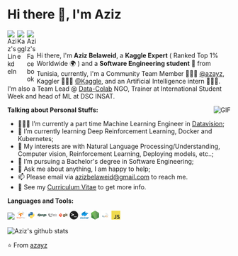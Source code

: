 # Hi there 👋, I'm Aziz

<!--
**azayz/azayz** is a ✨ _special_ ✨ repository because its `README.md` (this file) appears on your GitHub profile.


Here are some ideas to get you started:

- 🔭 I’m currently working on ...
- 🌱 I’m currently learning ...
- 👯 I’m looking to collaborate on ...
- 🤔 I’m looking for help with ...
- 💬 Ask me about ...
- 📫 How to reach me: ...
- 😄 Pronouns: ...
- ⚡ Fun fact: ...
-->

<a href="https://www.linkedin.com/in/mohamed-aziz-belaweid/">
  <img align="left" alt="Aziz's LinkdeIn" width="22px" src="https://cdn.jsdelivr.net/npm/simple-icons@v3/icons/linkedin.svg" />
</a>
<a href="https://www.kaggle.com/aziz69">
  <img align="left" alt="Kaggle" width="22px" src="https://cdn.jsdelivr.net/npm/simple-icons@3.1.0/icons/kaggle.svg" />
</a>
<a href="https://www.facebook.com/aziz.belaweid/">
  <img align="left" alt="Aziz's Facebook" width="22px" src="https://cdn.jsdelivr.net/npm/simple-icons@v3/icons/facebook.svg" />
</a>

<br />
<br />

Hi there, I'm **Aziz Belaweid**, a **Kaggle Expert** ( Ranked Top 1% Worldwide 🌍 ) and a **Software Engineering student** 🚀 from Tunisia, currently, I'm a Community Team Member 🙍🏽‍♂️ [@azayz](https://github.com/azayz), Kaggler 👨🏽‍💻 [@Kaggle](https://www.kaggle.com/aziz69), and an Artificial Intelligence intern 👨🏽‍💼. 
I'm also a Team Lead @ [Data-Colab](https://github.com/Data-Co-Lab) NGO, Trainer at International Student Week and head of ML at DSC INSAT.

<img align="right" alt="GIF" src="https://media.giphy.com/media/PiQejEf31116URju4V/giphy.gif" />

**Talking about Personal Stuffs:**

- 👨🏽‍💻 I’m currently a part time Machine Learning Engineer in [Datavision](http://www.datavision.company/?fbclid=IwAR1bXB-aJ2zcQmWuoEUTfDP0XSn5icZ0YsFYq35WVC33JSbXGt5eKq6Y4H8);
- 🌱 I’m currently learning Deep Reinforcement Learning, Docker and Kubernetes; 
- 🤔 My interests are with Natural Language Processing/Understanding, Computer vision, Reinforcement Learning, Deploying models, etc..;
- 💼 I’m pursuing a Bachelor's degree in Software Engineering;
- 💬 Ask me about anything, I am happy to help;
- 📫 Please email via azizbelaweid@gmail.com to reach me.
- 📝 See my [Curriculum Vitae](https://drive.google.com/file/d/1oQlgPh-NrhZSvHcoxk2Wmqg9HbMLA3iw/view?usp=sharing) to get more info.

  


**Languages and Tools:**  

<code><img height="20" src="https://pytorch.org/assets/images/pytorch-logo.png"></code>
<code><img height="20" src="https://raw.githubusercontent.com/github/explore/80688e429a7d4ef2fca1e82350fe8e3517d3494d/topics/tensorflow/tensorflow.png"></code>
<code><img height="20" src="https://raw.githubusercontent.com/github/explore/80688e429a7d4ef2fca1e82350fe8e3517d3494d/topics/python/python.png"></code>
<code><img height="20" src="https://raw.githubusercontent.com/github/explore/80688e429a7d4ef2fca1e82350fe8e3517d3494d/topics/django/django.png"></code>
<code><img height="20" src="https://raw.githubusercontent.com/github/explore/80688e429a7d4ef2fca1e82350fe8e3517d3494d/topics/flask/flask.png"></code>
<code><img height="20" src="https://raw.githubusercontent.com/github/explore/80688e429a7d4ef2fca1e82350fe8e3517d3494d/topics/git/git.png"></code>
<code><img height="20" src="https://raw.githubusercontent.com/github/explore/80688e429a7d4ef2fca1e82350fe8e3517d3494d/topics/terminal/terminal.png"></code>
<code><img height="20" src="https://raw.githubusercontent.com/github/explore/80688e429a7d4ef2fca1e82350fe8e3517d3494d/topics/docker/docker.png"></code>
<code><img height="20" src="https://raw.githubusercontent.com/github/explore/80688e429a7d4ef2fca1e82350fe8e3517d3494d/topics/nodejs/nodejs.png"></code>
<code><img height="20" src="https://raw.githubusercontent.com/github/explore/80688e429a7d4ef2fca1e82350fe8e3517d3494d/topics/mysql/mysql.png"></code>
<code><img height="20" src="https://raw.githubusercontent.com/github/explore/80688e429a7d4ef2fca1e82350fe8e3517d3494d/topics/javascript/javascript.png"></code>




![Aziz's github stats](https://github-readme-stats.vercel.app/api?username=azayz&show_icons=true&hide_border=true&theme=dark)

⭐️ From [azayz](https://github.com/azayz)
